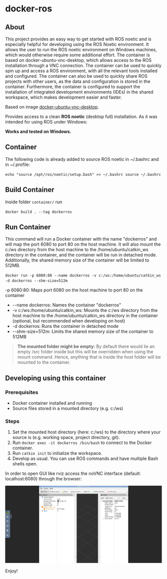 # docker-ros
## About
This project provides an easy way to get started with ROS noetic and is especially helpful for developing using the ROS Noetic environment. It allows the user to run the ROS noetic environment on Windows machines, which would otherwise require some additional effort. The container is based on docker-ubuntu-vnc-desktop, which allows access to the ROS installation through a VNC connection. The container can be used to quickly spin up and access a ROS environment, with all the relevant tools installed and configured. The container can also be used to quickly share ROS projects with other users, as the data and configuration is stored in the container. Furthermore, the container is configured to support the installation of integrated development environments (IDEs) in the shared workspace, which makes development easier and faster.

Based on image [docker-ubuntu-vnc-desktop](https://github.com/fcwu/docker-ubuntu-vnc-desktop).

Provides access to a clean **ROS noetic** (desktop full) installation. As it was intended for using ROS under Windows:

<b>Works and tested on Windows.</b>

## Container
The following code is already added to source ROS noetic in ~/.bashrc and in ~/.profile:

`echo "source /opt/ros/noetic/setup.bash" >> ~/.bashrc
source ~/.bashrc`

## Build Container
Inside folder `container/` run

`docker build . --tag dockerros` 

## Run Container
This command will run a Docker container with the name "dockerros" and will map the port 6080 to port 80 on the host machine. It will also mount the c:/ws directory from the host machine to the /home/ubuntu/catkin_ws directory in the container, and the container will be run in detached mode. Additionally, the shared memory size of the container will be limited to 512MB.

`docker run -p 6080:80 --name dockerros -v c:/ws:/home/ubuntu/catkin_ws -d dockerros --shm-size=512m`

-p 6080:80: Maps port 6080 on the host machine to port 80 on the container

* --name dockerros: Names the container "dockerros"
* -v c:/ws:/home/ubuntu/catkin_ws: Mounts the c:/ws directory from the host machine to the /home/ubuntu/catkin_ws directory in the container (optional, but recommended when developing on host)
* -d dockerros: Runs the container in detached mode
* --shm-size=512m: Limits the shared memory size of the container to 512MB

> **The mounted folder might be empty:** By default there would lie an empty /src folder inside but this will be overridden when using the mount command. Hence, anything that is inside the host folder will be mounted to the container.

## Developing using this container

### Prerequisites
* Docker container installed and running
* Source files stored in a mounted directory (e.g. c:/ws)

### Steps
1. Set the mounted host directory (here: c:/ws) to the directory where your source is (e.g. working space, project directory, git).
2. Run `docker exec -it dockerros /bin/bash` to connect to the Docker container.
3. Run `catkin init` to initialize the workspace.
4. Develop as usual. You can use ROS commands and have multiple Bash shells open.

In order to open GUI like rviz access the noVNC interface (default: localhost:6080) 
through the browser:

![rviz](images/rviz.png)

Enjoy!
